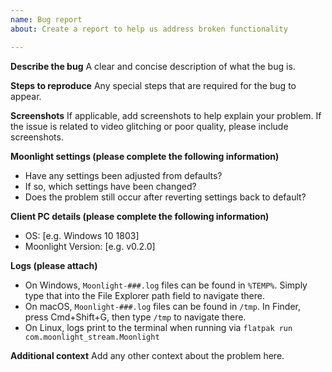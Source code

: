 ```yaml
---
name: Bug report
about: Create a report to help us address broken functionality

---
```


**Describe the bug**
A clear and concise description of what the bug is.

**Steps to reproduce**
Any special steps that are required for the bug to appear.

**Screenshots**
If applicable, add screenshots to help explain your problem. If the issue is related to video glitching or poor quality, please include screenshots.

**Moonlight settings (please complete the following information)**
- Have any settings been adjusted from defaults?
- If so, which settings have been changed?
- Does the problem still occur after reverting settings back to default?

**Client PC details (please complete the following information)**
 - OS: [e.g. Windows 10 1803]
 - Moonlight Version: [e.g. v0.2.0]

**Logs (please attach)**
- On Windows, `Moonlight-###.log` files can be found in `%TEMP%`. Simply type that into the File Explorer path field to navigate there.
- On macOS, `Moonlight-###.log` files can be found in `/tmp`. In Finder, press Cmd+Shift+G, then type `/tmp` to navigate there.
- On Linux, logs print to the terminal when running via `flatpak run com.moonlight_stream.Moonlight`

**Additional context**
Add any other context about the problem here.
